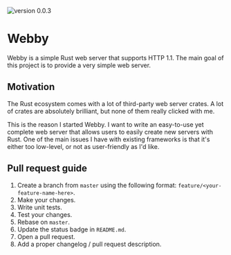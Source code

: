 ![version 0.0.3](https://img.shields.io/badge/version-0.0.3-red)

# Webby
Webby is a simple Rust web server that supports HTTP 1.1.
The main goal of this project is to provide a very simple web server.

## Motivation
The Rust ecosystem comes with a lot of third-party web server crates.
A lot of crates are absolutely brilliant, but none of them really clicked with me.

This is the reason I started Webby. I want to write an easy-to-use yet complete web server that allows users to easily create new servers with Rust.
One of the main issues I have with existing frameworks is that it's either too low-level, or not as user-friendly as I'd like.

## Pull request guide
1. Create a branch from `master` using the following format: `feature/<your-feature-name-here>`.
2. Make your changes.
3. Write unit tests.
4. Test your changes.
5. Rebase on `master`.
6. Update the status badge in `README.md`.
7. Open a pull request.
8. Add a proper changelog / pull request description.
